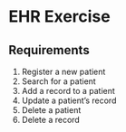 # EHR Exercise

## Requirements

1. Register a new patient
2. Search for a patient
3. Add a record to a patient
4. Update a patient’s record
5. Delete a patient
6. Delete a record